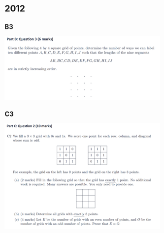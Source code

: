 # 2012

## B3

![](<../.gitbook/assets/屏幕快照 2020-09-28 10.58.35.png>)

## C3

![](<../.gitbook/assets/屏幕快照 2020-09-28 12.11.24.png>)
